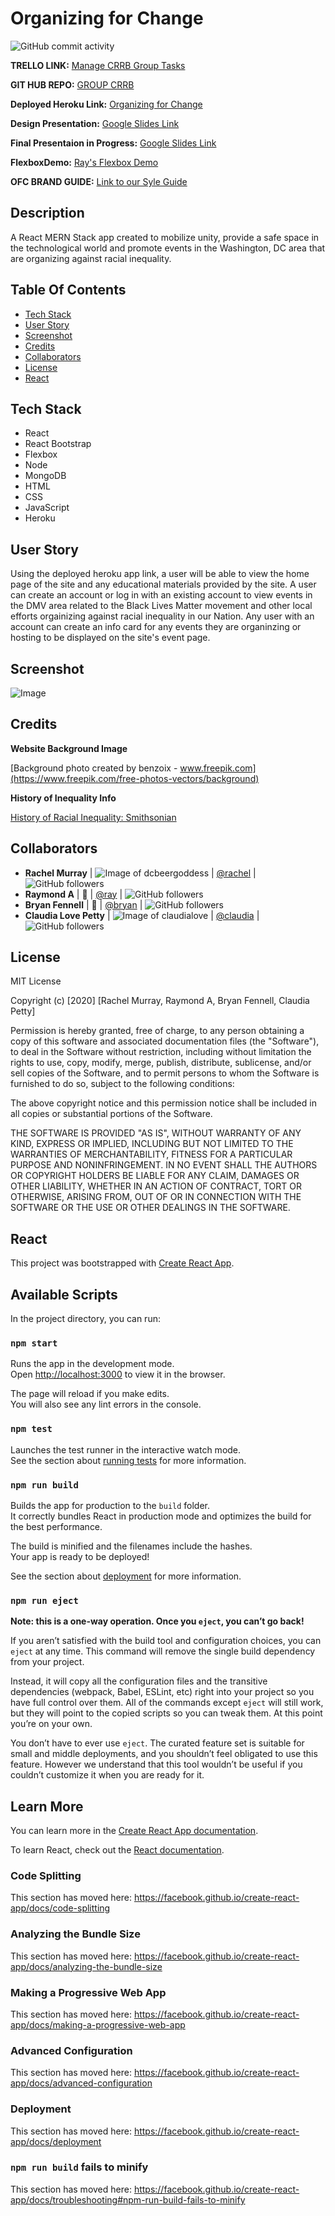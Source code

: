 # Organizing for Change

![GitHub commit activity](https://img.shields.io/github/commit-activity/m/dcbeergoddess/OFC)

**TRELLO LINK:** [Manage CRRB Group Tasks](https://trello.com/b/2Z5joq2O/project-3)

**GIT HUB REPO:** [GROUP CRRB](https://github.com/dcbeergoddess/OFC)

**Deployed Heroku Link:** [Organizing for Change]()

**Design Presentation:** [Google Slides Link](https://docs.google.com/presentation/d/1fr1Q_iQJeQJ2gurLSHNProQRZ4vYwb5JzW5t53i_9Io/edit#slide=id.p)

**Final Presentaion in Progress:** [Google Slides Link](https://docs.google.com/presentation/d/1jiH-MP6-g3o69Q3_MKwAVBLjMlYnj4fWMCtSHipjblw/edit#slide=id.p)

**FlexboxDemo:** [Ray's Flexbox Demo](https://github.com/rayfor1/flexbox-code-demo)

**OFC BRAND GUIDE:** [Link to our Syle Guide](https://dcbeergoddess.github.io/OFC_Brand_Guide/)



## Description

A React MERN Stack app created to mobilize unity, provide a safe space in the technological world and promote events in the Washington, DC area that are organizing against racial inequality. 


## Table Of Contents

* [Tech Stack](#techstack)
* [User Story](#userstory)
* [Screenshot](#screenshot)
* [Credits](#credits)
* [Collaborators](#collaborators)
* [License](#license)
* [React](#react)

## Tech Stack

- React
- React Bootstrap
- Flexbox
- Node
- MongoDB
- HTML
- CSS
- JavaScript
- Heroku

## User Story

Using the deployed heroku app link, a user will be able to view the home page of the site and any educational materials provided by the site. A user can create an account or log in with an existing account to view events in the DMV area related to the Black Lives Matter movement and other local efforts orgainizing against racial inequality in our Nation. Any user with an account can create an info card for any events they are organinzing or hosting to be displayed on the site's event page.

## Screenshot

![Image](https://user-images.githubusercontent.com/59098488/84571547-dc704680-ad61-11ea-9ac4-396b177b1f1d.png)

## Credits

**Website Background Image**

[Background photo created by benzoix - www.freepik.com](https://www.freepik.com/free-photos-vectors/background)

**History of Inequality Info**

[History of Racial Inequality: Smithsonian](https://www.smithsonianmag.com/history/158-resources-understanding-systemic-racism-america-180975029/)

## Collaborators
* **Rachel Murray** | ![Image of dcbeergoddess](https://avatars0.githubusercontent.com/u/59098488?v=4&s=25) | [@rachel](https://github.com/dcbeergoddess) | ![GitHub followers](https://img.shields.io/github/followers/dcbeergoddess?label=Follow&style=social)
* **Raymond A** | :dragon_face: | [@ray](https://github.com/rayfor1) | ![GitHub followers](https://img.shields.io/github/followers/rayfor1?label=Follow&style=social)
* **Bryan Fennell** | :tiger: | [@bryan](https://github.com/bryan3023) | ![GitHub followers](https://img.shields.io/github/followers/bryan3023?label=Follow&style=social)
* **Claudia Love Petty** | ![Image of claudialove](https://avatars2.githubusercontent.com/u/59115351?v=4&s=25) | [@claudia](https://github.com/claudialove) | ![GitHub followers](https://img.shields.io/github/followers/claudialove?label=Follow&style=social)

## License

MIT License

Copyright (c) [2020] [Rachel Murray, Raymond A, Bryan Fennell, Claudia Petty]

Permission is hereby granted, free of charge, to any person obtaining a copy
of this software and associated documentation files (the "Software"), to deal
in the Software without restriction, including without limitation the rights
to use, copy, modify, merge, publish, distribute, sublicense, and/or sell
copies of the Software, and to permit persons to whom the Software is
furnished to do so, subject to the following conditions:

The above copyright notice and this permission notice shall be included in all
copies or substantial portions of the Software.

THE SOFTWARE IS PROVIDED "AS IS", WITHOUT WARRANTY OF ANY KIND, EXPRESS OR
IMPLIED, INCLUDING BUT NOT LIMITED TO THE WARRANTIES OF MERCHANTABILITY,
FITNESS FOR A PARTICULAR PURPOSE AND NONINFRINGEMENT. IN NO EVENT SHALL THE
AUTHORS OR COPYRIGHT HOLDERS BE LIABLE FOR ANY CLAIM, DAMAGES OR OTHER
LIABILITY, WHETHER IN AN ACTION OF CONTRACT, TORT OR OTHERWISE, ARISING FROM,
OUT OF OR IN CONNECTION WITH THE SOFTWARE OR THE USE OR OTHER DEALINGS IN THE
SOFTWARE.

## React

This project was bootstrapped with [Create React App](https://github.com/facebook/create-react-app).

## Available Scripts

In the project directory, you can run:

### `npm start`

Runs the app in the development mode.<br />
Open [http://localhost:3000](http://localhost:3000) to view it in the browser.

The page will reload if you make edits.<br />
You will also see any lint errors in the console.

### `npm test`

Launches the test runner in the interactive watch mode.<br />
See the section about [running tests](https://facebook.github.io/create-react-app/docs/running-tests) for more information.

### `npm run build`

Builds the app for production to the `build` folder.<br />
It correctly bundles React in production mode and optimizes the build for the best performance.

The build is minified and the filenames include the hashes.<br />
Your app is ready to be deployed!

See the section about [deployment](https://facebook.github.io/create-react-app/docs/deployment) for more information.

### `npm run eject`

**Note: this is a one-way operation. Once you `eject`, you can’t go back!**

If you aren’t satisfied with the build tool and configuration choices, you can `eject` at any time. This command will remove the single build dependency from your project.

Instead, it will copy all the configuration files and the transitive dependencies (webpack, Babel, ESLint, etc) right into your project so you have full control over them. All of the commands except `eject` will still work, but they will point to the copied scripts so you can tweak them. At this point you’re on your own.

You don’t have to ever use `eject`. The curated feature set is suitable for small and middle deployments, and you shouldn’t feel obligated to use this feature. However we understand that this tool wouldn’t be useful if you couldn’t customize it when you are ready for it.

## Learn More

You can learn more in the [Create React App documentation](https://facebook.github.io/create-react-app/docs/getting-started).

To learn React, check out the [React documentation](https://reactjs.org/).

### Code Splitting

This section has moved here: https://facebook.github.io/create-react-app/docs/code-splitting

### Analyzing the Bundle Size

This section has moved here: https://facebook.github.io/create-react-app/docs/analyzing-the-bundle-size

### Making a Progressive Web App

This section has moved here: https://facebook.github.io/create-react-app/docs/making-a-progressive-web-app

### Advanced Configuration

This section has moved here: https://facebook.github.io/create-react-app/docs/advanced-configuration

### Deployment

This section has moved here: https://facebook.github.io/create-react-app/docs/deployment

### `npm run build` fails to minify

This section has moved here: https://facebook.github.io/create-react-app/docs/troubleshooting#npm-run-build-fails-to-minify






